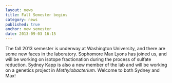 ```yaml
---
layout: news
title: Fall Semester begins
category: news 
published: true 
anchor: new_semester
date: 2013-09-03 16:15
---
```


The fall 2013 semester is underway at Washington University, and there are some new faces in the laboratory. Sophomore Max Lyons has joined us, and will be working on isotope fractionation during the process of sulfate reduction. Sydney Kapp is also a new member of the lab and will be working on a genetics project in _Methylobacterium_. Welcome to both Sydney and Max!